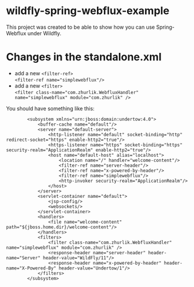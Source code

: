 # wildfly-spring-webflux-example
This project was created to be able to show how you can use Spring-Webflux under Wildfly.
# Changes in the standalone.xml
* add a new `<filter-ref>`     
`<filter-ref name="simplewebflux"/>`
* add a new `<filter>`   
`<filter class-name="com.zhurlik.WebfluxHandler" name="simplewebflux" module="com.zhurlik" />`    

You should have something like this:    
```
        <subsystem xmlns="urn:jboss:domain:undertow:4.0">    
            <buffer-cache name="default"/>    
            <server name="default-server">    
                <http-listener name="default" socket-binding="http" redirect-socket="https" enable-http2="true"/>    
                <https-listener name="https" socket-binding="https" security-realm="ApplicationRealm" enable-http2="true"/>    
                <host name="default-host" alias="localhost">    
                    <location name="/" handler="welcome-content"/>    
                    <filter-ref name="server-header"/>    
                    <filter-ref name="x-powered-by-header"/>    
                    <filter-ref name="simplewebflux"/>    
                    <http-invoker security-realm="ApplicationRealm"/>    
                </host>    
            </server>
            <servlet-container name="default">
                <jsp-config/>
                <websockets/>
            </servlet-container>
            <handlers>
                <file name="welcome-content" path="${jboss.home.dir}/welcome-content"/>
            </handlers>
            <filters>
                <filter class-name="com.zhurlik.WebfluxHandler" name="simplewebflux" module="com.zhurlik" />
                <response-header name="server-header" header-name="Server" header-value="WildFly/11"/>
                <response-header name="x-powered-by-header" header-name="X-Powered-By" header-value="Undertow/1"/>
            </filters>
        </subsystem>
```
